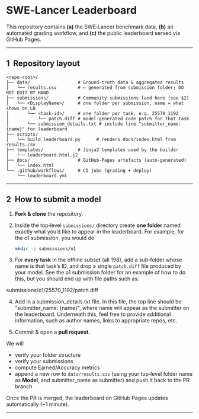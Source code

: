 # SWE‑Lancer Leaderboard

This repository contains **(a)** the SWE‑Lancer benchmark data, **(b)** an automated grading workflow, and **(c)** the public leaderboard served via GitHub Pages.

---

## 1  Repository layout

```
<repo‑root>/
├── data/                  # Ground‑truth data & aggregated results
│   └── results.csv        # ← generated from submission folder; DO NOT EDIT BY HAND
├── submissions/           # Community submissions land here (see §2)
│   └── <DisplayName>/     # one folder per submission, name = what shows on LB
│       └── <task‑id>/     # one folder per task, e.g. 25570_1192
│           └── patch.diff # model‑generated code patch for that task
│       └── submission_details.txt # include line "submitter_name: {name}" for leaderboard
├── scripts/
│   └── build_leaderboard.py      # renders docs/index.html from results.csv
├── templates/             # Jinja2 templates used by the builder
│   └── leaderboard.html.j2
├── docs/                  # GitHub‑Pages artefacts (auto‑generated)
│   └── index.html
└── .github/workflows/     # CI jobs (grading + deploy)
    └── leaderboard.yml
```

---

## 2  How to submit a model

1. **Fork & clone** the repository.
2. Inside the top‑level `submissions/` directory create **one folder** named exactly what you’d like to appear in the leaderboard.  For example, for the o1 submission, you would do

   ```bash
   mkdir -p submissions/o1
   ```
3. For **every task** in the offline subset (all 198), add a sub‑folder whose name is that task’s ID, and drop a single `patch.diff` file produced by your model.  See the o1 submission folder for an example of how to do this, but you should end up with file paths such as:

submissions/o1/25570_1192/patch.diff

4. Add in a submission_details.txt file.  In this file, the top line should be "submitter_name: {name}", where name will appear as the submitter on the leaderboard. Underneath this, feel free to provide additional information, such as author names, links to appropriate repos, etc.

5. Commit & open a **pull request**.

We will
* verify your folder structure
* verify your submissions
* compute Earned/Accuracy metrics
* append a new row to `data/results.csv` (using your top‑level folder name as **Model**, and submitter_name as submitter) and push it back to the PR branch

Once the PR is merged, the leaderboard on GitHub Pages updates automatically (~1 minute).

---
